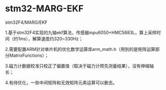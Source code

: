 # stm32-MARG-EKF
stm32F4/MARG/EKF

1.基于stm32F4实现的九轴ekf算法，传感器mpu6050+HMC5883L，算上采样时间（约1ms），解算速度约320~330Hz；

2.需要配置ARM针对单片机的优化数学运算库arm_math.h（用到的是矩阵运算部分MatrixFunctions）；

3.磁力计数据校准只校正了偏置值（取决于磁力计预先测量结果），没有伸缩轴长；

4.有待优化，一些中间矩阵和无效矩阵元素运算可以删去。
